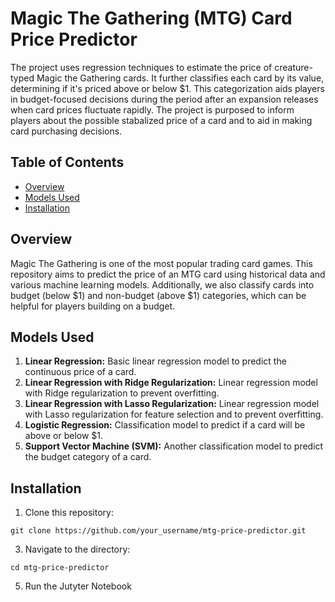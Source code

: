 # Magic The Gathering (MTG) Card Price Predictor

The project uses regression techniques to estimate the price of creature-typed Magic the Gathering cards. It further classifies each card by its value, determining if it's priced above or below $1. This categorization aids players in budget-focused decisions during the period after an expansion releases when card prices fluctuate rapidly. The project is purposed to inform players about the possible stabalized price of a card and to aid in making card purchasing decisions.

## Table of Contents

- [Overview](#overview)
- [Models Used](#models-used)
- [Installation](#installation)

## Overview

Magic The Gathering is one of the most popular trading card games. This repository aims to predict the price of an MTG card using historical data and various machine learning models. Additionally, we also classify cards into budget (below $1) and non-budget (above $1) categories, which can be helpful for players building on a budget.

## Models Used

1. **Linear Regression:** Basic linear regression model to predict the continuous price of a card.
2. **Linear Regression with Ridge Regularization:** Linear regression model with Ridge regularization to prevent overfitting.
3. **Linear Regression with Lasso Regularization:** Linear regression model with Lasso regularization for feature selection and to prevent overfitting.
4. **Logistic Regression:** Classification model to predict if a card will be above or below $1.
5. **Support Vector Machine (SVM):** Another classification model to predict the budget category of a card.

## Installation

1. Clone this repository:
```
git clone https://github.com/your_username/mtg-price-predictor.git
```
3. Navigate to the directory:
```
cd mtg-price-predictor
```
5. Run the Jutyter Notebook
